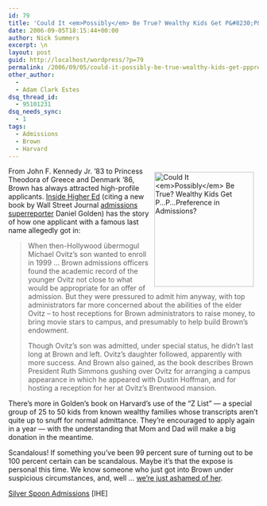 ```yaml
---
id: 79
title: 'Could It <em>Possibly</em> Be True? Wealthy Kids Get P&#8230;P&#8230;Preference in Admissions?'
date: 2006-09-05T18:15:44+00:00
author: Nick Summers
excerpt: \n
layout: post
guid: http://localhost/wordpress/?p=79
permalink: /2006/09/05/could-it-possibly-be-true-wealthy-kids-get-pppreference-in-admissions/
other_author:
  - 
  - Adam Clark Estes
dsq_thread_id:
  - 95101231
dsq_needs_sync:
  - 1
tags:
  - Admissions
  - Brown
  - Harvard
---
```

<img width="200" vspace="10" hspace="10" height="231" border="0" align="right" src="http://www.ivygateblog.com/wp-content/uploads/2006/09/moneybag.jpg" alt="Could It <em>Possibly</em> Be True? Wealthy Kids Get P...P...Preference in Admissions?" />From John F. Kennedy Jr. &#8217;83 to Princess Theodora of Greece and Denmark &#8217;86, Brown has always attracted high-profile applicants. [Inside Higher Ed](http://www.insidehighered.com/news/2006/09/05/admit) (citing a new book by Wall Street Journal [admissions superreporter](http://online.wsj.com/public/resources/documents/PulitzerDG04052004.htm?mod=home_journal_links) Daniel Golden) has the story of how one applicant with a famous last name allegedly got in:

> When then-Hollywood &uuml;bermogul Michael Ovitz&#8217;s son wanted to enroll in 1999 &#8230; Brown admissions officers found the academic record of the younger Ovitz not close to what would be appropriate for an offer of admission. But they were pressured to admit him anyway, with top administrators far more concerned about the abilities of the elder Ovitz &#8211; to host receptions for Brown administrators to raise money, to bring movie stars to campus, and presumably to help build Brown&#8217;s endowment.
> 
> Though Ovitz&#8217;s son was admitted, under special status, he didn&#8217;t last long at Brown and left. Ovitz&#8217;s daughter followed, apparently with more success. And Brown also gained, as the book describes Brown President Ruth Simmons gushing over Ovitz for arranging a campus appearance in which he appeared with Dustin Hoffman, and for hosting a reception for her at Ovitz&#8217;s Brentwood mansion.

There&#8217;s more in Golden&#8217;s book on Harvard&#8217;s use of the &#8220;Z List&#8221; &#8212; a special group of 25 to 50 kids from known wealthy families whose transcripts aren&#8217;t quite up to snuff for normal admittance. They&#8217;re encouraged to apply again in a year &#8212; with the understanding that Mom and Dad will make a big donation in the meantime.

Scandalous! If something you&#8217;ve been 99 percent sure of turning out to be 100 percent certain can be scandalous. Maybe it&#8217;s that the expose is personal this time. We know someone who just got into Brown under suspicious circumstances, and, well &#8230; [we&#8217;re just ashamed of her](http://en.wikipedia.org/wiki/Summer_Roberts).

[Silver Spoon Admissions](http://www.insidehighered.com/news/2006/09/05/admit) [IHE]&nbsp;